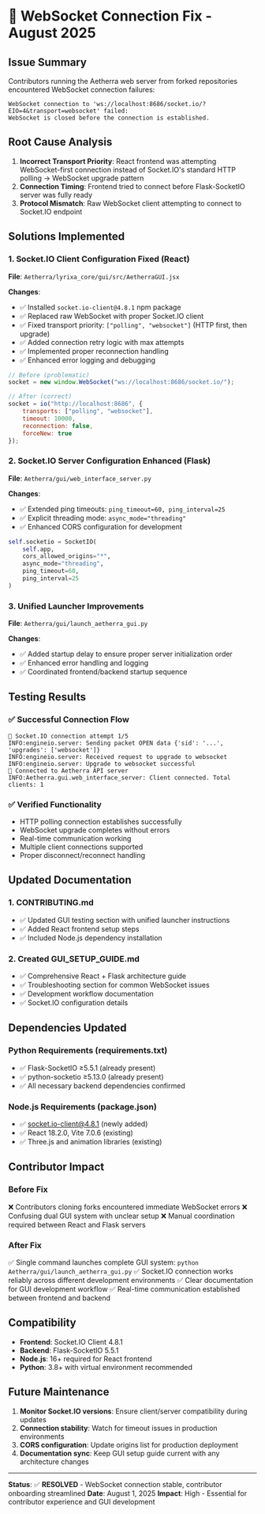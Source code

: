 # 🔧 WebSocket Connection Fix - August 2025

## Issue Summary
Contributors running the Aetherra web server from forked repositories encountered WebSocket connection failures:
```
WebSocket connection to 'ws://localhost:8686/socket.io/?EIO=4&transport=websocket' failed:
WebSocket is closed before the connection is established.
```

## Root Cause Analysis
1. **Incorrect Transport Priority**: React frontend was attempting WebSocket-first connection instead of Socket.IO's standard HTTP polling → WebSocket upgrade pattern
2. **Connection Timing**: Frontend tried to connect before Flask-SocketIO server was fully ready
3. **Protocol Mismatch**: Raw WebSocket client attempting to connect to Socket.IO endpoint

## Solutions Implemented

### 1. Socket.IO Client Configuration Fixed (React)
**File**: `Aetherra/lyrixa_core/gui/src/AetherraGUI.jsx`

**Changes**:
- ✅ Installed `socket.io-client@4.8.1` npm package
- ✅ Replaced raw WebSocket with proper Socket.IO client
- ✅ Fixed transport priority: `["polling", "websocket"]` (HTTP first, then upgrade)
- ✅ Added connection retry logic with max attempts
- ✅ Implemented proper reconnection handling
- ✅ Enhanced error logging and debugging

```javascript
// Before (problematic)
socket = new window.WebSocket("ws://localhost:8686/socket.io/");

// After (correct)
socket = io("http://localhost:8686", {
    transports: ["polling", "websocket"],
    timeout: 10000,
    reconnection: false,
    forceNew: true
});
```

### 2. Socket.IO Server Configuration Enhanced (Flask)
**File**: `Aetherra/gui/web_interface_server.py`

**Changes**:
- ✅ Extended ping timeouts: `ping_timeout=60, ping_interval=25`
- ✅ Explicit threading mode: `async_mode="threading"`
- ✅ Enhanced CORS configuration for development

```python
self.socketio = SocketIO(
    self.app,
    cors_allowed_origins="*",
    async_mode="threading",
    ping_timeout=60,
    ping_interval=25
)
```

### 3. Unified Launcher Improvements
**File**: `Aetherra/gui/launch_aetherra_gui.py`

**Changes**:
- ✅ Added startup delay to ensure proper server initialization order
- ✅ Enhanced error handling and logging
- ✅ Coordinated frontend/backend startup sequence

## Testing Results

### ✅ Successful Connection Flow
```
🔄 Socket.IO connection attempt 1/5
INFO:engineio.server: Sending packet OPEN data {'sid': '...', 'upgrades': ['websocket']}
INFO:engineio.server: Received request to upgrade to websocket
INFO:engineio.server: Upgrade to websocket successful
🔗 Connected to Aetherra API server
INFO:Aetherra.gui.web_interface_server: Client connected. Total clients: 1
```

### ✅ Verified Functionality
- HTTP polling connection establishes successfully
- WebSocket upgrade completes without errors
- Real-time communication working
- Multiple client connections supported
- Proper disconnect/reconnect handling

## Updated Documentation

### 1. CONTRIBUTING.md
- ✅ Updated GUI testing section with unified launcher instructions
- ✅ Added React frontend setup steps
- ✅ Included Node.js dependency installation

### 2. Created GUI_SETUP_GUIDE.md
- ✅ Comprehensive React + Flask architecture guide
- ✅ Troubleshooting section for common WebSocket issues
- ✅ Development workflow documentation
- ✅ Socket.IO configuration details

## Dependencies Updated

### Python Requirements (requirements.txt)
- ✅ Flask-SocketIO ≥5.5.1 (already present)
- ✅ python-socketio ≥5.13.0 (already present)
- ✅ All necessary backend dependencies confirmed

### Node.js Requirements (package.json)
- ✅ socket.io-client@4.8.1 (newly added)
- ✅ React 18.2.0, Vite 7.0.6 (existing)
- ✅ Three.js and animation libraries (existing)

## Contributor Impact

### Before Fix
❌ Contributors cloning forks encountered immediate WebSocket errors
❌ Confusing dual GUI system with unclear setup
❌ Manual coordination required between React and Flask servers

### After Fix
✅ Single command launches complete GUI system: `python Aetherra/gui/launch_aetherra_gui.py`
✅ Socket.IO connection works reliably across different development environments
✅ Clear documentation for GUI development workflow
✅ Real-time communication established between frontend and backend

## Compatibility

- **Frontend**: Socket.IO Client 4.8.1
- **Backend**: Flask-SocketIO 5.5.1
- **Node.js**: 16+ required for React frontend
- **Python**: 3.8+ with virtual environment recommended

## Future Maintenance

1. **Monitor Socket.IO versions**: Ensure client/server compatibility during updates
2. **Connection stability**: Watch for timeout issues in production environments
3. **CORS configuration**: Update origins list for production deployment
4. **Documentation sync**: Keep GUI setup guide current with any architecture changes

---

**Status**: ✅ **RESOLVED** - WebSocket connection stable, contributor onboarding streamlined
**Date**: August 1, 2025
**Impact**: High - Essential for contributor experience and GUI development
